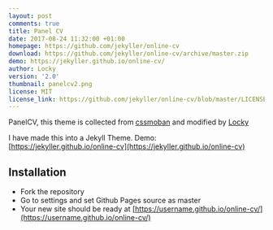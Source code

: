 ```yaml
---
layout: post
comments: true
title: Panel CV
date: 2017-08-24 11:32:00 +01:00
homepage: https://github.com/jekyller/online-cv
download: https://github.com/jekyller/online-cv/archive/master.zip
demo: https://jekyller.github.io/online-cv/
author: Locky
version: '2.0'
thumbnail: panelcv2.png
license: MIT
license_link: https://github.com/jekyller/online-cv/blob/master/LICENSE
---
```


PanelCV, this theme is collected from [cssmoban](https://www.cssmoban.com/) and modified by [Locky](https://github.com/junlulocky)

I have made this into a Jekyll Theme. Demo: [https://jekyller.github.io/online-cv](https://jekyller.github.io/online-cv)

## Installation

* Fork the repository
* Go to settings and set Github Pages source as master
* Your new site should be ready at [https://username.github.io/online-cv/](https://username.github.io/online-cv/)
